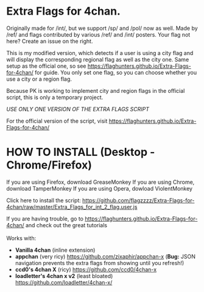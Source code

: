 Extra Flags for 4chan.
==========
Originally made for /int/, but we support /sp/ and /pol/ now as well.
Made by /ref/ and flags contributed by various /ref/ and /int/ posters.
Your flag not here? Create an issue on the right.

This is my modified version, which detects if a user is using a city flag and will display the corresponding regional flag as well as the city one. Same setup as the official one, so see https://flaghunters.github.io/Extra-Flags-for-4chan/ for guide. You only set one flag, so you can choose whether you use a city or a region flag.

Because PK is working to implement city and region flags in the official script, this is only a temporary project.

*USE ONLY ONE VERSION OF THE EXTRA FLAGS SCRIPT*

For the official version of the script, visit https://flaghunters.github.io/Extra-Flags-for-4chan/

HOW TO INSTALL (Desktop - Chrome/Firefox)
==========
If you are using Firefox, download GreaseMonkey
If you are using Chrome, download TamperMonkey
If you are using Opera, dowload ViolentMonkey

Click here to install the script: https://github.com/flagzzzz/Extra-Flags-for-4chan/raw/master/Extra_Flags_for_int_2_flag.user.js

If you are having trouble, go to https://flaghunters.github.io/Extra-Flags-for-4chan/ and check out the great tutorials
<br>
<br>
Works with:
 - **Vanilla 4chan** (inline extension)
 - **appchan** (very ricy) https://github.com/zixaphir/appchan-x (**Bug:** JSON navigation prevents the extra flags from showing until you refresh!)
 - **ccd0's 4chan X** (ricy) https://github.com/ccd0/4chan-x
 - **loadletter's 4chan x v2** (least bloated) https://github.com/loadletter/4chan-x/
